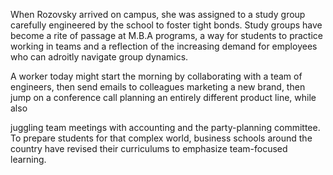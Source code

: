 When Rozovsky arrived on campus, she was assigned to a study group carefully engineered by the school to foster tight bonds. Study groups have become a rite of passage at M.B.A
 programs, a way for students to practice working in teams and a reflection of the increasing demand for employees who can adroitly navigate group dynamics.

 A worker today might start the morning by collaborating with a team of engineers, then send emails to colleagues marketing a new brand, then jump on a conference call planning an entirely different product line, while also 

juggling team meetings with accounting and the party-planning committee. To prepare students for that complex world, business schools around the country have revised their curriculums to emphasize team-focused learning.




